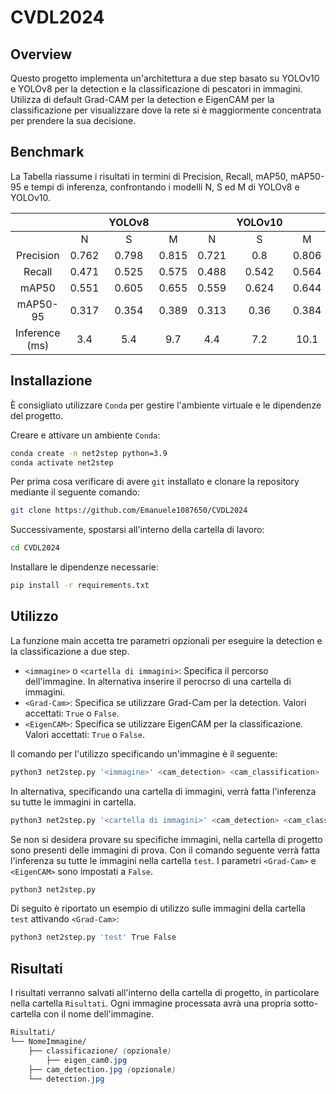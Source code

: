 # CVDL2024

## Overview

Questo progetto implementa un'architettura a due step basato su YOLOv10 e YOLOv8 per la detection e la classificazione di pescatori in immagini. Utilizza di default Grad-CAM per la detection e EigenCAM per la classificazione per visualizzare dove la rete si è maggiormente concentrata per prendere la sua decisione.

## Benchmark

La Tabella riassume i risultati in termini di Precision, Recall, mAP50, mAP50-95 e tempi di inferenza, confrontando i modelli N, S ed M di YOLOv8 e YOLOv10.

|          |            |   YOLOv8    |         |            |    YOLOv10  |         |
|:----------:|:------------:|:-------------:|:---------:|:------------:|:-------------:|:---------:|
|          | N          | S           | M       | N          | S           | M       |
| Precision| 0.762      | 0.798       | 0.815   | 0.721      | 0.8         | 0.806   |
| Recall   | 0.471      | 0.525       | 0.575   | 0.488      | 0.542       | 0.564   |
| mAP50    | 0.551      | 0.605       | 0.655   | 0.559      | 0.624       | 0.644   |
| mAP50-95 | 0.317      | 0.354       | 0.389   | 0.313      | 0.36        | 0.384   |
| Inference (ms) | 3.4   | 5.4         | 9.7     | 4.4        | 7.2         | 10.1    |


## Installazione

È consigliato utilizzare `Conda` per gestire l'ambiente virtuale e le dipendenze del progetto.

Creare e attivare un ambiente `Conda`:

```bash
conda create -n net2step python=3.9
conda activate net2step
```

Per prima cosa verificare di avere `git` installato e clonare la repository mediante il seguente comando:
```bash
git clone https://github.com/Emanuele1087650/CVDL2024
```

Successivamente, spostarsi all'interno della cartella di lavoro:
```bash
cd CVDL2024
```

Installare le dipendenze necessarie:
```bash
pip install -r requirements.txt
```

## Utilizzo

La funzione main accetta tre parametri opzionali per eseguire la detection e la classificazione a due step.

+ `<immagine>` o `<cartella di immagini>`: Specifica il percorso dell'immagine. In alternativa inserire il perocrso di una cartella di immagini.
+ `<Grad-Cam>`: Specifica se utilizzare Grad-Cam per la detection. Valori accettati: `True` o `False`.
+ `<EigenCAM>`: Specifica se utilizzare EigenCAM per la classificazione. Valori accettati: `True` o `False`.

Il comando per l'utilizzo specificando un'immagine è il seguente:

```bash
python3 net2step.py '<immagine>' <cam_detection> <cam_classification>
```

In alternativa, specificando una cartella di immagini, verrà fatta l'inferenza su tutte le immagini in cartella.
```bash
python3 net2step.py '<cartella di immagini>' <cam_detection> <cam_classification>
```

Se non si desidera provare su specifiche immagini, nella cartella di progetto sono presenti delle immagini di prova.
Con il comando seguente verrà fatta l'inferenza su tutte le immagini nella cartella `test`. I parametri `<Grad-Cam>` e `<EigenCAM>` sono impostati a `False`.
```bash
python3 net2step.py
```

Di seguito è riportato un esempio di utilizzo sulle immagini della cartella `test` attivando `<Grad-Cam>`:
```bash
python3 net2step.py 'test' True False
```

## Risultati

I risultati verranno salvati all'interno della cartella di progetto, in particolare nella cartella `Risultati`.
Ogni immagine processata avrà una propria sotto-cartella con il nome dell'immagine.

```css
Risultati/
└── NomeImmagine/
    ├── classificazione/ (opzionale)
        ├── eigen_cam0.jpg
    ├── cam_detection.jpg (opzionale)
    └── detection.jpg
```

